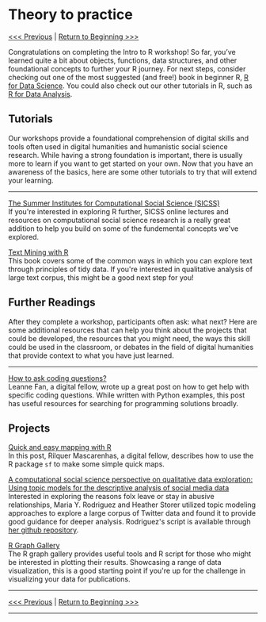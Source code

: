 Theory to practice
================

[\<\<\< Previous](06-packages.md) | [Return to Beginning \>\>\>](../README.md)

Congratulations on completing the Intro to R workshop! So far, you’ve learned quite a bit about objects, functions, data structures, and other foundational concepts to further your R journey. For next steps, consider checking out one of the most suggested (and free!) book in beginner R, [R for Data Science](https://r4ds.had.co.nz/). You could also check out our other tutorials in R, such as [R for Data Analysis](https://github.com/GC-DRI/r_data_analysis_2021).

## Tutorials
Our workshops provide a foundational comprehension of digital skills and tools often used in digital humanities and humanistic social science research. While having a strong foundation is important, there is usually more to learn if you want to get started on your own. Now that you have an awareness of the basics, here are some other tutorials to try that will extend your learning.

-----
[The Summer Institutes for Computational Social Science (SICSS)](https://sicss.io/overview)   
If you're interested in exploring R further, SICSS online lectures and resources on computational social science research is a really great addition to help you build on some of the fundemental concepts we've explored. 

[Text Mining with R](https://www.tidytextmining.com/)   
This book covers some of the common ways in which you can explore text through principles of tidy data. If you're interested in qualitative analysis of large text corpus, this might be a good next step for you!

## Further Readings
After they complete a workshop, participants often ask: what next? Here are some additional resources that can help you think about the projects that could be developed, the resources that you might need, the ways this skill could be used in the classroom, or debates in the field of digital humanities that provide context to what you have just learned.

-----
[How to ask coding questions?](https://digitalfellows.commons.gc.cuny.edu/2021/12/15/how-to-ask-coding-questions/)   
Leanne Fan, a digital fellow, wrote up a great post on how to get help with specific coding questions. While written with Python examples, this post has useful resources for searching for programming solutions broadly.


## Projects
[Quick and easy mapping with R](https://digitalfellows.commons.gc.cuny.edu/2021/11/03/quick-and-easy-mapping-with-r/)   
In this post, Rilquer Mascarenhas, a digital fellow, describes how to use the R package `sf` to make some simple quick maps.    
   
[A computational social science perspective on qualitative data exploration: Using topic models for the descriptive analysis of social media data](https://www.tandfonline.com/doi/abs/10.1080/15228835.2019.1616350)   
Interested in exploring the reasons folx leave or stay in abusive relationships, Maria Y. Rodriguez and Heather Storer utilized topic modeling approaches to explore a large corpus of Twitter data and found it to provide good guidance for deeper analysis. Rodriguez's script is available through [her github repository](https://github.com/MariaYR/WhyIStayed).
   
[R Graph Gallery](https://www.r-graph-gallery.com/index.html)   
The R graph gallery provides useful tools and R script for those who might be interested in plotting their results. Showcasing a range of data visualization, this is a good starting point if you're up for the challenge in visualizing your data for publications. 

-----

[\<\<\< Previous](06-packages.md) | [Return to Beginning \>\>\>](../README.md)

-----

